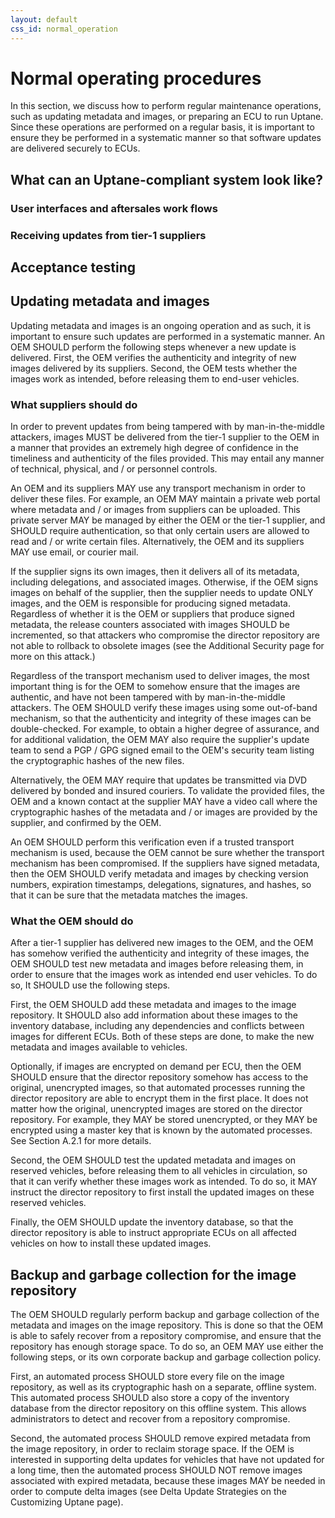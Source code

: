 ```yaml
---
layout: default
css_id: normal_operation
---
```


# Normal operating procedures
In this section, we discuss how to perform regular maintenance operations, such as updating metadata and images, or preparing an ECU to run Uptane. Since these operations are performed on a regular basis, it is important to ensure they be performed  in a systematic manner so that software updates are delivered securely to ECUs.

## What can an Uptane-compliant system look like?

### User interfaces and aftersales work flows

### Receiving updates from tier-1 suppliers

## Acceptance testing

## Updating metadata and images

Updating metadata and images is an ongoing operation and as such, it is important to ensure such updates are performed in a systematic manner. An OEM SHOULD perform the following steps whenever a new update is delivered. First, the OEM verifies the authenticity and integrity of new images delivered by its suppliers. Second, the OEM tests whether the images work as intended, before releasing them to end-user vehicles.

### What suppliers should do

In order to prevent updates from being tampered with by man-in-the-middle attackers, images MUST be delivered from the tier-1 supplier to the OEM in a manner that provides an extremely high degree of confidence in the timeliness and authenticity of the files provided. This may entail any manner of technical, physical, and / or personnel controls.

An OEM and its suppliers MAY use any transport mechanism in order to deliver these files.
For example, an OEM MAY maintain a private web portal where metadata and / or images from suppliers can be uploaded. This private server MAY be managed by either the OEM or the tier-1 supplier, and SHOULD require authentication, so that only certain users are allowed to read and / or write certain files. Alternatively, the OEM and its suppliers MAY use email, or courier mail.

If the supplier signs its own images, then it delivers all of its metadata, including delegations, and associated images. Otherwise, if the OEM signs images on behalf of the supplier, then the supplier needs to update ONLY images, and the OEM is responsible for producing signed metadata. Regardless of whether it is the OEM or suppliers that produce signed metadata, the release counters associated with images SHOULD be incremented, so that attackers who compromise the director repository are not able to rollback to obsolete images (see the Additional Security page for more on this attack.)

Regardless of the transport mechanism used to deliver images, the most important thing is for the OEM to somehow ensure that the images are authentic, and have not been tampered with by man-in-the-middle attackers. The OEM SHOULD verify these images using some out-of-band mechanism, so that the authenticity and integrity of these images can be double-checked.
For example, to obtain a higher degree of assurance, and for additional validation, the OEM MAY also require the supplier's update team to send a PGP / GPG signed email to the OEM's security team listing the cryptographic hashes of the new files.

Alternatively, the OEM MAY require that updates be transmitted via DVD delivered by bonded and insured couriers. To validate the provided files, the OEM and a known contact at the supplier MAY have a video call where the cryptographic hashes of the metadata and / or images are provided by the supplier, and confirmed by the OEM.

An OEM SHOULD perform this verification even if a trusted transport mechanism is used, because the OEM cannot be sure whether the transport mechanism has been compromised. If the suppliers have signed metadata, then the OEM SHOULD verify metadata and images by checking version numbers, expiration timestamps, delegations, signatures, and hashes, so that it can be sure that the metadata matches the images.

### What the OEM should do

After a tier-1 supplier has delivered new images to the OEM, and the OEM has somehow verified the authenticity and integrity of these images, the OEM SHOULD test new metadata and images before releasing them, in order to ensure that the images work as intended end user vehicles. To do so, It SHOULD use the following steps.

First, the OEM SHOULD add these metadata and images to the image repository. It SHOULD also add information about these images to the inventory database, including any dependencies and conflicts between images for different ECUs. Both of these steps are done, to  make  the new metadata and images available to vehicles.

Optionally, if images are encrypted on demand per ECU, then the OEM SHOULD ensure that the director repository somehow has access to the original, unencrypted images, so that automated processes running the director repository are able to encrypt them in the first place. It does not matter how the original, unencrypted images are stored on the director repository. For example, they MAY be stored unencrypted, or they MAY be encrypted using a master key that is known by the automated processes. See Section A.2.1 for more details.

Second, the OEM SHOULD test the updated metadata and images on reserved vehicles, before releasing them to all vehicles in circulation, so that it can verify whether these images work as intended. To do so, it MAY instruct the director repository to first install the updated images on these reserved vehicles.

Finally, the OEM SHOULD update the inventory database, so that the director repository is able to instruct appropriate ECUs on all affected vehicles on how to install these updated images.

## Backup and garbage collection for the image repository

The OEM SHOULD regularly perform backup and garbage collection of the metadata and images on the image repository. This is done so that the OEM is able to safely recover from a repository compromise, and ensure that the repository has enough storage space. To do so, an OEM MAY use either the following steps, or its own corporate backup and garbage collection policy.

First, an automated process SHOULD store every file on the image repository, as well as its cryptographic hash on a separate, offline system. This automated process SHOULD also store a copy of the inventory database from the director repository on this offline system. This allows administrators to detect and recover from a repository compromise.

Second, the automated process SHOULD remove expired metadata from the image repository, in order to reclaim storage space. If the OEM is interested in supporting delta updates for vehicles that have not updated for a long time, then the automated process SHOULD NOT remove images associated with expired metadata, because these images MAY be needed in order to compute delta images (see Delta Update Strategies on the Customizing Uptane page).

